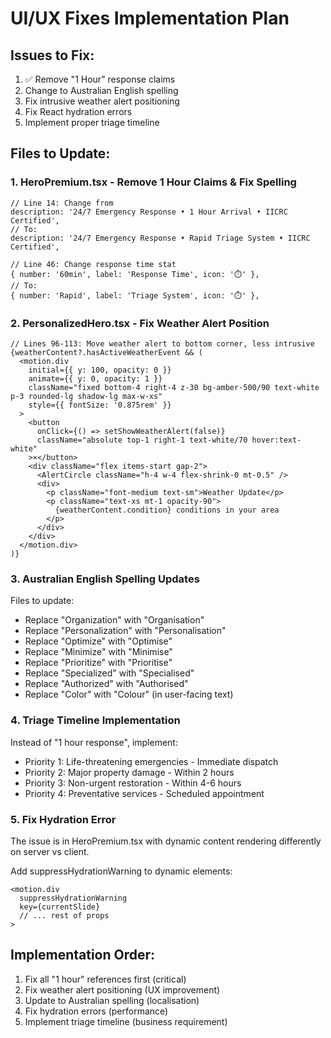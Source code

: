 # UI/UX Fixes Implementation Plan

## Issues to Fix:
1. ✅ Remove "1 Hour" response claims
2. Change to Australian English spelling
3. Fix intrusive weather alert positioning
4. Fix React hydration errors
5. Implement proper triage timeline

## Files to Update:

### 1. HeroPremium.tsx - Remove 1 Hour Claims & Fix Spelling
```tsx
// Line 14: Change from
description: '24/7 Emergency Response • 1 Hour Arrival • IICRC Certified',
// To:
description: '24/7 Emergency Response • Rapid Triage System • IICRC Certified',

// Line 46: Change response time stat
{ number: '60min', label: 'Response Time', icon: '⏱️' },
// To:
{ number: 'Rapid', label: 'Triage System', icon: '⏱️' },
```

### 2. PersonalizedHero.tsx - Fix Weather Alert Position
```tsx
// Lines 96-113: Move weather alert to bottom corner, less intrusive
{weatherContent?.hasActiveWeatherEvent && (
  <motion.div
    initial={{ y: 100, opacity: 0 }}
    animate={{ y: 0, opacity: 1 }}
    className="fixed bottom-4 right-4 z-30 bg-amber-500/90 text-white p-3 rounded-lg shadow-lg max-w-xs"
    style={{ fontSize: '0.875rem' }}
  >
    <button
      onClick={() => setShowWeatherAlert(false)}
      className="absolute top-1 right-1 text-white/70 hover:text-white"
    >×</button>
    <div className="flex items-start gap-2">
      <AlertCircle className="h-4 w-4 flex-shrink-0 mt-0.5" />
      <div>
        <p className="font-medium text-sm">Weather Update</p>
        <p className="text-xs mt-1 opacity-90">
          {weatherContent.condition} conditions in your area
        </p>
      </div>
    </div>
  </motion.div>
)}
```

### 3. Australian English Spelling Updates
Files to update:
- Replace "Organization" with "Organisation"
- Replace "Personalization" with "Personalisation"
- Replace "Optimize" with "Optimise"
- Replace "Minimize" with "Minimise"
- Replace "Prioritize" with "Prioritise"
- Replace "Specialized" with "Specialised"
- Replace "Authorized" with "Authorised"
- Replace "Color" with "Colour" (in user-facing text)

### 4. Triage Timeline Implementation
Instead of "1 hour response", implement:
- Priority 1: Life-threatening emergencies - Immediate dispatch
- Priority 2: Major property damage - Within 2 hours
- Priority 3: Non-urgent restoration - Within 4-6 hours
- Priority 4: Preventative services - Scheduled appointment

### 5. Fix Hydration Error
The issue is in HeroPremium.tsx with dynamic content rendering differently on server vs client.

Add suppressHydrationWarning to dynamic elements:
```tsx
<motion.div
  suppressHydrationWarning
  key={currentSlide}
  // ... rest of props
>
```

## Implementation Order:
1. Fix all "1 hour" references first (critical)
2. Fix weather alert positioning (UX improvement)
3. Update to Australian spelling (localisation)
4. Fix hydration errors (performance)
5. Implement triage timeline (business requirement)